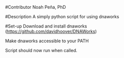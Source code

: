 #Contributor
Noah Peña, PhD

#Description
A simply python script for using dnaworks 

#Set-up 
Download and install dnaworks (https://github.com/davidhoover/DNAWorks)

Make dnaworks accessible to your PATH 

Script should now run when called. 
